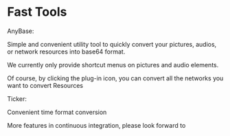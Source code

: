 # Fast Tools

AnyBase:

Simple and convenient utility tool to quickly convert your pictures, audios, or network resources into base64 format. 

We currently only provide shortcut menus on pictures and audio elements. 

Of course, by clicking the plug-in icon, you can convert all the networks you want to convert Resources

Ticker:

Convenient time format conversion

More features in continuous integration, please look forward to